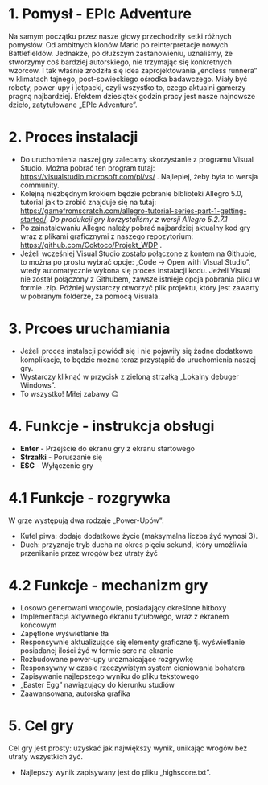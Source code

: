 # 1. Pomysł - EPIc Adventure

Na samym początku przez nasze głowy przechodziły setki różnych pomysłów. Od ambitnych klonów Mario po reinterpretacje nowych Battlefieldów. Jednakże, po dłuższym zastanowieniu, uznaliśmy, że stworzymy coś bardziej autorskiego, nie trzymając się konkretnych wzorców. I tak właśnie zrodziła się idea zaprojektowania „endless runnera” w klimatach tajnego, post-sowieckiego ośrodka badawczego. Miały być roboty, power-upy i jetpacki, czyli wszystko to, czego aktualni gamerzy pragną najbardziej.
Efektem dziesiątek godzin pracy jest nasze najnowsze dzieło, zatytułowane „EPIc Adventure”. 

# 2. Proces instalacji 

- Do uruchomienia naszej gry zalecamy skorzystanie z programu Visual Studio. Można pobrać ten program tutaj: https://visualstudio.microsoft.com/pl/vs/ . Najlepiej, żeby była to wersja community.
- Kolejną niezbędnym krokiem będzie pobranie biblioteki Allegro 5.0, tutorial jak to zrobić znajduje się na tutaj: https://gamefromscratch.com/allegro-tutorial-series-part-1-getting-started/.  *Do produkcji gry korzystaliśmy z wersji Allegro 5.2.7.1*
- Po zainstalowaniu Allegro należy pobrać najbardziej aktualny kod gry wraz z plikami graficznymi z naszego repozytorium: https://github.com/Coktoco/Projekt_WDP . 
- Jeżeli wcześniej Visual Studio zostało połączone z kontem na Githubie, to można po prostu wybrać opcje: „Code -> Open with Visual Studio”, wtedy automatycznie wykona się proces instalacji kodu. 
Jeżeli Visual nie został połączony z Githubem, zawsze istnieje opcja pobrania pliku w formie .zip. Później wystarczy otworzyć plik projektu, który jest zawarty w pobranym folderze, za pomocą Visuala. 

# 3. Prcoes uruchamiania 
- Jeżeli proces instalacji powiódł się i nie pojawiły się żadne dodatkowe komplikacje, to będzie można teraz przystąpić do uruchomienia naszej gry.
- Wystarczy kliknąć w przycisk z zieloną strzałką „Lokalny debuger Windows”.
- To wszystko! Miłej zabawy 😊

# 4. Funkcje - instrukcja obsługi
- <b>Enter</b> - Przejście do ekranu gry z ekranu startowego
- <b>Strzałki</b> - Poruszanie się 
- <b>ESC</b> - Wyłączenie gry
# 4.1 Funkcje - rozgrywka
W grze występują dwa rodzaje „Power-Upów”:
- Kufel piwa: dodaje dodatkowe życie (maksymalna liczba żyć wynosi 3).
- Duch: przyznaje tryb ducha na okres pięciu sekund, który umożliwia przenikanie przez wrogów bez utraty żyć

# 4.2 Funkcje - mechanizm gry
- Losowo generowani wrogowie, posiadający określone hitboxy
- Implementacja aktywnego ekranu tytułowego, wraz z ekranem końcowym
- Zapętlone wyświetlanie tła
- Responsywnie aktualizujące się elementy graficzne tj. wyświetlanie posiadanej ilości żyć w formie serc na ekranie
- Rozbudowane power-upy urozmaicające rozgrywkę 
- Responsywny w czasie rzeczywistym system cieniowania bohatera
- Zapisywanie najlepszego wyniku do pliku tekstowego
- „Easter Egg” nawiązujący do kierunku studiów
- Zaawansowana, autorska grafika

# 5. Cel gry
Cel gry jest prosty: uzyskać jak największy wynik, unikając wrogów bez utraty wszystkich żyć.
- Najlepszy wynik zapisywany jest do pliku „highscore.txt”.

